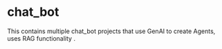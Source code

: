 # chat_bot
This contains multiple chat_bot projects that use GenAI to create Agents, uses RAG functionality .
